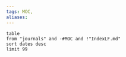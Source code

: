 ```yaml
---
tags: MOC, 
aliases: 
---
```


```dataview
table
from "journals" and -#MOC and !"IndexLF.md"
sort dates desc
limit 99
```